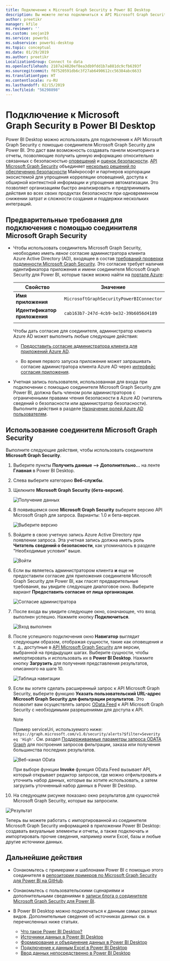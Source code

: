 ```yaml
---
title: Подключение к Microsoft Graph Security в Power BI Desktop
description: Вы можете легко подключиться к API Microsoft Graph Security в Power BI Desktop
author: preetikr
manager: kfile
ms.reviewer: ''
ms.custom: seojan19
ms.service: powerbi
ms.subservice: powerbi-desktop
ms.topic: conceptual
ms.date: 01/29/2019
ms.author: preetikr
LocalizationGroup: Connect to data
ms.openlocfilehash: 2187a24820ef8ea3db9fdd1b7a881dc9cfb6393f
ms.sourcegitcommit: f07520591db6c3f27ab6490612cc56384abc6633
ms.translationtype: HT
ms.contentlocale: ru-RU
ms.lasthandoff: 02/15/2019
ms.locfileid: "56298898"
---
```

# <a name="connect-to-microsoft-graph-security-in-power-bi-desktop"></a>Подключение к Microsoft Graph Security в Power BI Desktop

Power BI Desktop можно использовать для подключения к API Microsoft Graph Security с помощью соединителя Microsoft Graph Security для Power BI. Это даст вам возможность создавать панели мониторинга и отчеты, позволяющие получить ценную информацию относительно связанных с безопасностью [оповещений](https://docs.microsoft.com/graph/api/resources/alert?view=graph-rest-1.0) и [оценок безопасности](https://docs.microsoft.com/graph/api/resources/securescores?view=graph-rest-beta). [API Microsoft Graph Security](https://aka.ms/graphsecuritydocs) объединяет [несколько решений по обеспечению безопасности](https://aka.ms/graphsecurityalerts) Майкрософт и партнеров корпорации экосистемой для упрощения корреляции оповещений, доступа к обширной контекстной информации и упрощения автоматизации. Это позволяет организациям быстро анализировать и предпринимать действия во всех своих продуктах безопасности при одновременном снижении затрат и сложности создания и поддержки нескольких интеграций.

## <a name="prerequisites-to-connect-with-the-microsoft-graph-security-connector"></a>Предварительные требования для подключения с помощью соединителя Microsoft Graph Security

* Чтобы использовать соединитель Microsoft Graph Security, необходимо иметь *явное* согласие администратора клиента Azure Active Directory (AD), входящее в состав [требований проверки подлинности Microsoft Graph Security](https://aka.ms/graphsecurityauth). Это согласие требует наличия идентификатора приложения и имени соединителя Microsoft Graph Security для Power BI, которые также можно найти на [портале Azure](https://portal.azure.com):

   | Свойство | Значение |
   |----------|-------|
   | **Имя приложения** | `MicrosoftGraphSecurityPowerBIConnector` |
   | **Идентификатор приложения** | `cab163b7-247d-4cb9-be32-39b6056d4189` |
   |||

   Чтобы дать согласие для соединителя, администратор клиента Azure AD может выполнить любые следующие действия:

   * [Предоставить согласие администратора клиента для приложений Azure AD](https://docs.microsoft.com/azure/active-directory/develop/v2-permissions-and-consent).

   * Во время первого запуска приложение может запрашивать согласие администратора клиента Azure AD через [интерфейс согласия приложения](https://docs.microsoft.com/azure/active-directory/develop/application-consent-experience).
   
* Учетная запись пользователя, использованная для входа при подключении с помощью соединителя Microsoft Graph Security для Power BI, должна быть членом роли администраторов с ограниченными правами чтения безопасности в Azure AD (читатель сведений о безопасности или администратор безопасности). Выполните действия в разделе [Назначение ролей Azure AD пользователям](https://docs.microsoft.com/graph/security-authorization#assign-azure-ad-roles-to-users). 

## <a name="using-the-microsoft-graph-security-connector"></a>Использование соединителя Microsoft Graph Security

Выполните следующие действия, чтобы использовать соединителя **Microsoft Graph Security**.

1. Выберите пункты **Получить данные —> Дополнительно...** на ленте **Главная** в Power BI Desktop.
2. Слева выберите категорию **Веб-службы**.
3. Щелкните  **Microsoft Graph Security (бета-версия)**.

    ![Получение данных](media/desktop-connect-graph-security/GetData.PNG)
    
4. В появившемся окне **Microsoft Graph Security** выберите версию API Microsoft Graph для запроса. Варианты: 1.0 и бета-версия.

    ![Выберите версию](media/desktop-connect-graph-security/selectVersion.PNG)
    
5. Войдите в свою учетную запись Azure Active Directory при появлении запроса. Эта учетная запись должна иметь роль **Читатель сведений о безопасности**, как упоминалось в разделе "Необходимые условия" выше.

    ![Войти](media/desktop-connect-graph-security/SignIn.PNG)
    
6. Если вы являетесь администратором клиента **и** еще не предоставили согласие для приложения соединителя Microsoft Graph Security для Power BI, как гласят предварительные требования, вы увидите следующее диалоговое окно. Выберите вариант **Предоставить согласие от лица организации**.

    ![Согласие администратора](media/desktop-connect-graph-security/AdminConsent.PNG)
    
7. После входа вы увидите следующее окно, означающее, что вход выполнен успешно. Нажмите кнопку **Подключиться**.

    ![Вход выполнен](media/desktop-connect-graph-security/SignedIn.PNG)
    
8. После успешного подключения окно **Навигатор** выглядит следующим образом, отображая сущности, такие как оповещения и т. д., доступные в [API Microsoft Graph Security](https://aka.ms/graphsecuritydocs) для версии, выбранной на предыдущих шагах. Выберите сущности, чтобы импортировать и использовать их в **Power BI Desktop**. Нажмите кнопку **Загрузить** для получения представления результатов, описанного на шаге 10.

   ![Таблица навигации](media/desktop-connect-graph-security/NavTable.PNG)
    
9. Если вы хотите сделать расширенный запрос к API Microsoft Graph Security, выберите функцию **Указать пользовательский URL-адрес Microsoft Graph Security для фильтрации результатов**. Это позволит вам осуществлять запрос [OData.Feed](https://docs.microsoft.com/power-bi/desktop-connect-odata) к API Microsoft Graph Security с необходимыми разрешениями для доступа к API.

   > [!NOTE]
   > Пример serviceUri, используемого ниже: `https://graph.microsoft.com/v1.0/security/alerts?$filter=Severity eq 'High'`. См. раздел [Поддерживаемые параметры запроса ODATA Graph](https://docs.microsoft.com/graph/query-parameters) для построения запросов фильтрации, заказа или получения большинства последних результатов.

   ![Веб-канал OData](media/desktop-connect-graph-security/ODataFeed.PNG)
    
   При выборе функции **Invoke** функция OData.Feed вызывает API, который открывает редактор запросов, где можно отфильтровать и уточнить набор данных, которые вы хотите использовать, а затем загрузить уточненный набор данных в Power BI Desktop.

10. На следующем рисунке показано окно результатов для сущностей Microsoft Graph Security, которые вы запросили.

   ![Результат](media/desktop-connect-graph-security/Result.PNG)
    

Теперь вы можете работать с импортированной из соединителя Microsoft Graph Security информацией в приложении Power BI Desktop: создавать визуальные элементы и отчеты, а также подключать и импортировать прочие сведения, например книги Excel, базы и любые другие источники данных.

## <a name="next-steps"></a>Дальнейшие действия
* Ознакомьтесь с примерами и шаблонами Power BI с помощью этого соединителя в [репозитории примеров по Microsoft Graph Security для Power BI на GitHub](https://aka.ms/graphsecuritypowerbiconnectorsamples).

* Ознакомьтесь с пользовательскими сценариями и дополнительными сведениями в [записи блога о соединителе Microsoft Graph Security для Power BI](https://aka.ms/graphsecuritypowerbiconnectorblogpost).

* В Power BI Desktop можно подключаться к данным самых разных видов. Дополнительные сведения об источниках данных см. в перечисленных ниже статьях.

    * [Что такое Power BI Desktop?](desktop-what-is-desktop.md)
    * [Источники данных в Power BI Desktop](desktop-data-sources.md)
    * [Формирование и объединение данных в Power BI Desktop](desktop-shape-and-combine-data.md)
    * [Подключение к данным Excel в Power BI Desktop](desktop-connect-excel.md)
    * [Ввод данных непосредственно в Power BI Desktop](desktop-enter-data-directly-into-desktop.md)
